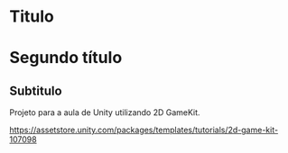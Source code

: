# Titulo
# Segundo título
## Subtitulo

Projeto para a aula de Unity utilizando 2D GameKit.

https://assetstore.unity.com/packages/templates/tutorials/2d-game-kit-107098

